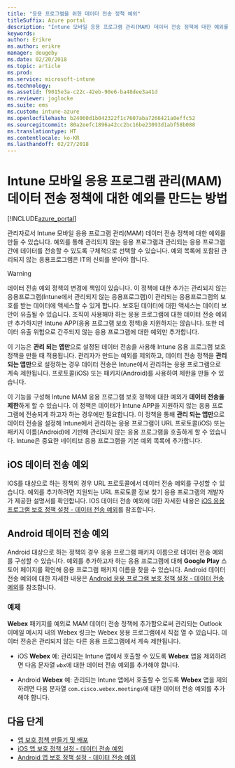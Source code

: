 ```yaml
---
title: "응용 프로그램을 위한 데이터 전송 정책 예외"
titleSuffix: Azure portal
description: "Intune 모바일 응용 프로그램 관리(MAM) 데이터 전송 정책에 대한 예외를 만듭니다."
keywords: 
author: Erikre
ms.author: erikre
manager: dougeby
ms.date: 02/20/2018
ms.topic: article
ms.prod: 
ms.service: microsoft-intune
ms.technology: 
ms.assetid: f9015e3a-c22c-42eb-90e6-ba48dee3a41d
ms.reviewer: joglocke
ms.suite: ems
ms.custom: intune-azure
ms.openlocfilehash: b24060d1b042322f1c7607aba7266421a0effc52
ms.sourcegitcommit: 80a2eefc1896a42cc2bc16be23093d1abf58b088
ms.translationtype: HT
ms.contentlocale: ko-KR
ms.lasthandoff: 02/27/2018
---
```

# <a name="how-to-create-exceptions-to-the-intune-mobile-application-management-mam-data-transfer-policy"></a>Intune 모바일 응용 프로그램 관리(MAM) 데이터 전송 정책에 대한 예외를 만드는 방법

[!INCLUDE[azure_portal](./includes/azure_portal.md)]

관리자로서 Intune 모바일 응용 프로그램 관리(MAM) 데이터 전송 정책에 대한 예외를 만들 수 있습니다. 예외를 통해 관리되지 않는 응용 프로그램과 관리되는 응용 프로그램 간에 데이터를 전송할 수 있도록 구체적으로 선택할 수 있습니다. 예외 목록에 포함된 관리되지 않는 응용프로그램은 IT의 신뢰를 받아야 합니다. 

>[!WARNING] 
> 데이터 전송 예외 정책의 변경에 책임이 있습니다. 이 정책에 대한 추가는 관리되지 않는 응용프로그램(Intune에서 관리되지 않는 응용프로그램)이 관리되는 응용프로그램의 보호를 받는 데이터에 액세스할 수 있게 합니다. 보호된 데이터에 대한 액세스는 데이터 보안이 유출될 수 있습니다. 조직이 사용해야 하는 응용 프로그램에 대한 데이터 전송 예외만 추가하지만 Intune APP(응용 프로그램 보호 정책)을 지원하지는 않습니다. 또한 데이터 유출 위험으로 간주되지 않는 응용 프로그램에 대한 예외만 추가합니다.

이 기능은 **관리 되는 앱만**으로 설정된 데이터 전송을 사용해 Intune 응용 프로그램 보호 정책을 만들 때 적용됩니다. 관리자가 만드는 예외를 제외하고, 데이터 전송 정책을 **관리되는 앱만**으로 설정하는 경우 데이터 전송은 Intune에서 관리하는 응용 프로그램으로 계속 제한됩니다. 프로토콜(iOS) 또는 패키지(Android)를 사용하여 제한을 만들 수 있습니다.

이 기능을 구성해 Intune MAM 응용 프로그램 보호 정책에 대한 예외가 **데이터 전송을 제한**하게 할 수 있습니다. 이 정책은 데이터가 Intune APP을 지원하지 않는 응용 프로그램에 전송되게 하고자 하는 경우에만 필요합니다. 이 정책을 통해 **관리 되는 앱만**으로 데이터 전송을 설정해 Intune에서 관리하는 응용 프로그램이 URL 프로토콜(iOS) 또는 패키지 이름(Android)에 기반해 관리되지 않는 응용 프로그램을 호출하게 할 수 있습니다. Intune은 중요한 네이티브 응용 프로그램을 기본 예외 목록에 추가합니다. 

## <a name="ios-data-transfer-exceptions"></a>iOS 데이터 전송 예외
IOS를 대상으로 하는 정책의 경우 URL 프로토콜에서 데이터 전송 예외를 구성할 수 있습니다. 예외를 추가하려면 지원되는 URL 프로토콜 정보 찾기 응용 프로그램의 개발자가 제공한 설명서를 확인합니다. IOS 데이터 전송 예외에 대한 자세한 내용은 [iOS 응용 프로그램 보호 정책 설정 - 데이터 전송 예외](app-protection-policy-settings-ios.md#data-transfer-exemptions)를 참조합니다.

## <a name="android-data-transfer-exceptions"></a>Android 데이터 전송 예외
Android 대상으로 하는 정책의 경우 응용 프로그램 패키지 이름으로 데이터 전송 예외를 구성할 수 있습니다. 예외를 추가하고자 하는 응용 프로그램에 대해 **Google Play** 스토어 페이지를 확인해 응용 프로그램 패키지 이름을 찾을 수 있습니다. Android 데이터 전송 예외에 대한 자세한 내용은 [Android 응용 프로그램 보호 정책 설정 - 데이터 전송 예외](app-protection-policy-settings-android.md#data-transfer-exemptions)를 참조합니다.

### <a name="example"></a>예제
**Webex** 패키지를 예외로 MAM 데이터 전송 정책에 추가함으로써 관리되는 Outlook 이메일 메시지 내의 Webex 링크는 Webex 응용 프로그램에서 직접 열 수 있습니다. 데이터 전송은 관리되지 않는 다른 응용 프로그램에서 계속 제한됩니다.

- iOS **Webex** 예: 관리되는 Intune 앱에서 호출할 수 있도록 **Webex** 앱을 제외하려면 다음 문자열 <code>wbx</code>에 대한 데이터 전송 예외를 추가해야 합니다.

- Android **Webex** 예: 관리되는 Intune 앱에서 호출할 수 있도록 **Webex** 앱을 제외하려면 다음 문자열 <code>com.cisco.webex.meetings</code>에 대한 데이터 전송 예외를 추가해야 합니다. 

## <a name="next-steps"></a>다음 단계

- [앱 보호 정책 만들기 및 배포](app-protection-policies.md)
- [iOS 앱 보호 정책 설정 - 데이터 전송 예외](app-protection-policy-settings-ios.md#data-transfer-exemptions)
- [Android 앱 보호 정책 설정 - 데이터 전송 예외](app-protection-policy-settings-android.md#data-transfer-exemptions)
